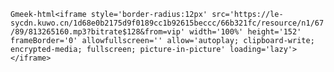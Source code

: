 `Gmeek-html<iframe style='border-radius:12px' src='https://le-sycdn.kuwo.cn/1d68e0b2175d9f0189cc1b92615beccc/66b321fc/resource/n1/67/89/813265160.mp3?bitrate$128&from=vip' width='100%' height='152' frameBorder='0' allowfullscreen='' allow='autoplay; clipboard-write; encrypted-media; fullscreen; picture-in-picture' loading='lazy'></iframe>`
